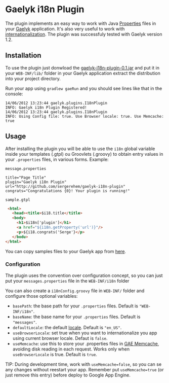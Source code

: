 Gaelyk i18n Plugin
==================

The plugin implements an easy way to work with Java [Properties](http://docs.oracle.com/javase/tutorial/essential/environment/properties.html)  files in your [Gaelyk](gaelyk.appspot.com) application.
It's also very useful to work with [internationalization](http://www.oracle.com/technetwork/java/javase/tech/intl-139810.html).
The plugin was successfuly tested with Gaelyk version 1.2.

## Installation

To use the plugin just donwload the [gaelyk-i18n-plugin-0.1.jar](http://cloud.github.com/downloads/sergerehem/gaelyk-i18n-plugin/gaelyk-i18n-plugin-0.1.jar) 
and put it in your `WEB-INF/lib/` folder in your Gaelyk application extract the distribution into your project directory.

Run your app using  `gradlew gaeRun` and you should see lines like that in the console:

```
14/06/2012 13:23:44 gaelyk.plugins.I18nPlugin
INFO: Gaelyk i18n Plugin Registered!
14/06/2012 13:23:44 gaelyk.plugins.I18nPlugin
INFO: Using Config file: true. Use Browser locale: true. Use Memcache: true
```

## Usage

After installing the plugin you will be able to use the `i18n` global variable inside your templates (.gtpl) ou Groovlets (.groovy)
to obtain entry values in your `.properties` files, in various forms. Example:

`message.properties`
```
title="Page Title"
plugin="Gaelyk i18n Plugin"
url="http://github.com/sergerehem/gaelyk-i18n-plugin"
congrats="Congratulations {0}! Your plugin is running!"
```  

`sample.gtpl`
```html
 <html>
   <head><title>$i18.title</title>
   <body>
     <h1>$i18n['plugin']</h1>
     <a href="${i18n.getProperty('url')}"/>
     <p>${i18.congrats('Serge'}</p>
   </bodu>
</html>
```

You can copy samples files to your Gaelyk app from [here](https://github.com/sergerehem/gaelyk-i18n-plugin/tree/master/usage/WEB-INF).

### Configuration

The plugin uses the convention over configuration concept, so you can just put your `messages.properties` 
file in the `WEB-INF/i18n` folder

You can also create a `i18nConfig.groovy` file in `WEB-INF/` folder and configure those optional variables:
* `basePath`: the base path for your `.properties` files. Default is `"WEB-INF/i18n"`.
* `baseName`: the base name for your `.properties` files. Default is `"messages"`.
* `defaultLocale`: the default [locale](http://java.sun.com/developer/technicalArticles/J2SE/locale/). Default is `"en_US"`.
* `useBrowserLocale`: set true when you want to internationalize you app using current browser locale. Defaut is `false`.
* `useMemcache`: use this to store your .properties files in [GAE Memcache](https://developers.google.com/appengine/docs/java/memcache/overview), avoiding disk reading in each request. Works only when `useBrowserLocale` is true. Default is `true`.

TIP: During development time, work with `useMemcache=false`, so you can se any changes without reestart your app. Remember put `useMemcache=true` (or just remove this entry) before deploy to Google App Engine.